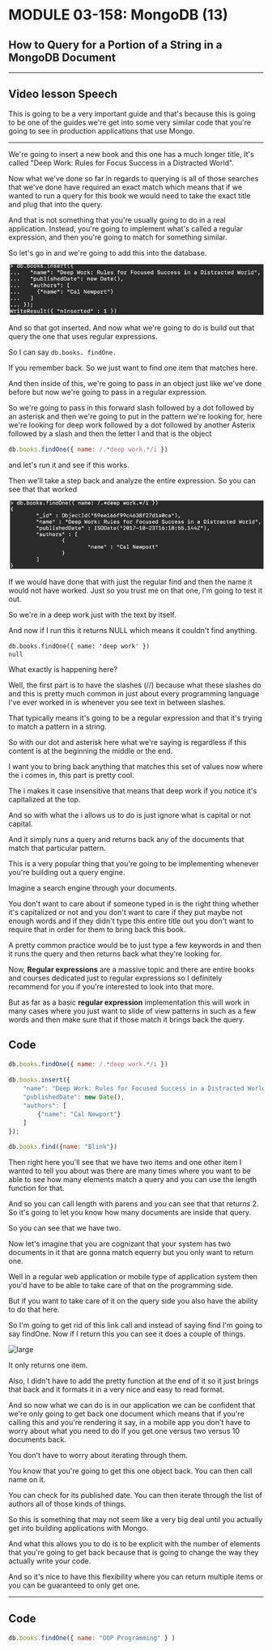 # MODULE 03-158: MongoDB (13)

## How to Query for a Portion of a String in a MongoDB Document

---

## Video lesson Speech

This is going to be a very important guide and that's because this is going to be one 
of the guides we're get into some very similar code that you're going to see in production applications that use Mongo.

****

We're going to insert a new book and this one has a much longer title, It's called "Deep Work: Rules for Focus Success in a Distracted World".   

Now what we've done so far in regards to querying is all of those searches that we've done have required an exact match which means that if we wanted to run a query for this book we would need to take the exact title and plug that into the query.   

And that is not something that you're usually going to do in a real application. Instead, you're going to implement what's called a regular expression, and then you're going to match for something similar.  

 So let's go in and we're going to add this into the database. 

![large](./03-158_IMG1.png)

And so that got inserted. And now what we're going to do is build out that query the one that uses regular expressions.   

So I can say `db.books. findOne.`   



If you remember back. So we just want to find one item that matches here.  

 And then inside of this, we're going to pass in an object just like we've done before but now we're going to pass in a regular expression.  

 So we're going to pass in this forward slash followed by a dot followed by an asterisk and then we're going to put in the pattern we're looking for, here we're looking for deep work followed by a dot followed by another Asterix followed by a slash and then the letter I and that is the object

```js
db.books.findOne({ name: /.*deep work.*/i })
```

and let's run it and see if this works.

Then we'll take a step back and analyze the entire expression. So you can see that that worked

![large](./03-158_IMG2.png)

 If we would have done that with just the regular find and then the name it would not have worked. Just so you trust me on that one, I'm going to test it out.  

 So we're in a deep work just with the text by itself.   

And now if I run this it returns NULL which means it couldn't find anything. 

```
db.books.findOne({ name: 'deep work' })
null
```

What exactly is happening here?   

Well, the first part is to have the slashes (//) because what these slashes do and this is pretty much common in just about every programming language I've ever worked in is whenever you see text in between slashes.   

That typically means it's going to be a regular expression and that it's trying to match a pattern in a string.   

So with our dot and asterisk here what we're saying is regardless if this content is at the beginning the middle or the end.   

I want you to bring back anything that matches this set of values now where the i comes in, this part is pretty cool.   

The i makes it case insensitive that means that deep work if you notice it's capitalized at the top.   

And so with what the i allows us to do is just ignore what is capital or not capital.   

And it simply runs a query and returns back any of the documents that match that particular pattern.

This is a very popular thing that you're going to be implementing whenever you're building out a query engine.  

 Imagine a search engine through your documents.   

You don't want to care about if someone typed in is the right thing whether it's capitalized or not and you don't want to care if they put maybe not enough words and if they didn't type this entire title out you don't want to require that in order for them to bring back this book.   

A pretty common practice would be to just type a few keywords in and then it runs the query and then returns back what they're looking for. 

Now, **Regular expressions** are a massive topic and there are entire books and courses dedicated just to regular expressions so I definitely recommend for you if you're interested to look into that more.  

 But as far as a basic **regular expression** implementation this will work in many cases where you just want to slide of view patterns in such as a few words and then make sure that if those match it brings back the query.

## Code

```js
db.books.findOne({ name: /.*deep work.*/i })
```

```js
db.books.insert({
    "name": "Deep Work: Rules for Focused Success in a Distracted World",
    "publishedDate": new Date(),
    "authors": [
        {"name": "Cal Newport"}
    ]
});
```

```js
db.books.find({name: "Blink"})
```

Then right here you'll see that we have two items and one other item I wanted to tell you about was there are many times where you want to be able to see how many elements match a query and you can use the length function for that.  

 And so you can call length with parens and you can see that that returns 2. So it's going to let you know how many documents are inside that query.  

 So you can see that we have two.   

Now let's imagine that you are cognizant that your system has two documents in it that are gonna match equerry but you only want to return one.   

Well in a regular web application or mobile type of application system then you'd have to be able to take care of that on the programming side.   

But if you want to take care of it on the query side you also have the ability to do that here.   

So I'm going to get rid of this link call and instead of saying find I'm going to say findOne. Now if I return this you can see it does a couple of things. 

![large](./03-157_IMG1.png)

It only returns one item.

Also, I didn't have to add the pretty function at the end of it so it just brings that back and it formats it in a very nice and easy to read format.   

And so now what we can do is in our application we can be confident that we're only going to get back one document which means that if you're calling this and you're rendering it say, in a mobile app you don't have to worry about what you need to do if you get one versus two versus 10 documents back.  

 You don't have to worry about iterating through them.   

You know that you're going to get this one object back. You can then call name on it.   

You can check for its published date. You can then iterate through the list of authors all of those kinds of things.   

So this is something that may not seem like a very big deal until you actually get into building applications with Mongo.   

And what this allows you to do is to be explicit with the number of elements that you're going to get back because that is going to change the way they actually write your code.   

And so it's nice to have this flexibility where you can return multiple items or you can be guaranteed to only get one.

****

## Code

```js
db.books.findOne({ name: "OOP Programming" } )
```
